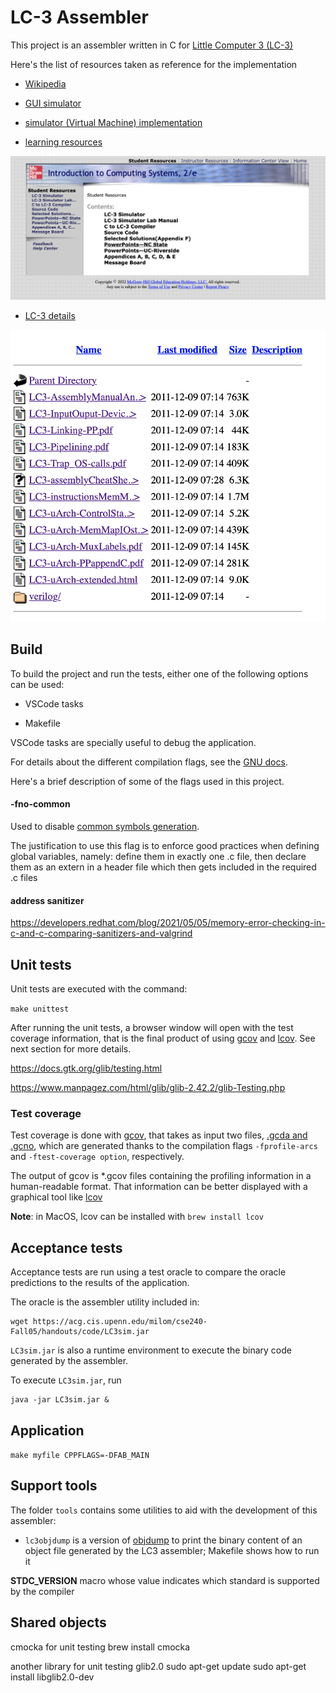 # LC-3 Assembler

This project is an assembler written in C for [Little Computer 3 (LC-3)]((https://en.wikipedia.org/wiki/Little_Computer_3))

Here's the list of resources taken as reference for the implementation

- [Wikipedia](https://en.wikipedia.org/wiki/Little_Computer_3)

- [GUI simulator](https://www.cis.upenn.edu/~milom/cse240-Fall05/handouts/lc3guide.html)

- [simulator (Virtual Machine) implementation](https://justinmeiners.github.io/lc3-vm/)

- [learning resources](https://highered.mheducation.com/sites/0072467509/student_view0/index.html)

![learning resources](./images/student_resources.png)


- [LC-3 details](https://people.cs.georgetown.edu/~squier/Teaching/HardwareFundamentals/LC3-trunk/docs/)

![learning resources](./images/lc3_resources.png)


## Build

To build the project and run the tests, either one of the following options can be used:

- VSCode tasks

- Makefile

VSCode tasks are specially useful to debug the application.


For details about the different compilation flags, see the [GNU docs](https://gcc.gnu.org/onlinedocs/gcc-10.1.0/gcc/Invoking-GCC.html#Invoking-GCC). 

Here's a brief description of some of the flags used in this project.

#### -fno-common

Used to disable [common symbols generation](https://stackoverflow.com/questions/66044467/why-does-global-variable-definition-in-c-header-file-work).

The justification to use this flag is to enforce good practices when defining global variables, namely: define them in exactly one .c file, then declare them as an extern in a header file which then gets included in the required .c files

#### address sanitizer

https://developers.redhat.com/blog/2021/05/05/memory-error-checking-in-c-and-c-comparing-sanitizers-and-valgrind

## Unit tests

Unit tests are executed with the command:

`make unittest`

After running the unit tests, a browser window will open with the test coverage information, that is the final product of using [gcov](https://gcc.gnu.org/onlinedocs/gcc-10.1.0/gcc/Gcov-Intro.html#Gcov-Intro) and [lcov](http://ltp.sourceforge.net/coverage/lcov.php). See next section for more details.

https://docs.gtk.org/glib/testing.html

https://www.manpagez.com/html/glib/glib-2.42.2/glib-Testing.php

### Test coverage

Test coverage is done with [gcov](https://gcc.gnu.org/onlinedocs/gcc-10.1.0/gcc/Gcov-Intro.html#Gcov-Intro), that takes as input two files, [.gcda and .gcno](https://gcc.gnu.org/onlinedocs/gcc-10.1.0/gcc/Gcov-Data-Files.html#Gcov-Data-Files), which are generated thanks to the compilation flags `-fprofile-arcs` and `-ftest-coverage option`, respectively.

The output of gcov is  *.gcov files containing the profiling information in a human-readable format. That information can be better displayed with a graphical tool like [lcov](http://ltp.sourceforge.net/coverage/lcov.php)

__Note__: in MacOS, lcov can be installed with `brew install lcov`


## Acceptance tests

Acceptance tests are run using a test oracle to compare the oracle predictions to the results of the application.

The oracle is the assembler utility included in:

```
wget https://acg.cis.upenn.edu/milom/cse240-Fall05/handouts/code/LC3sim.jar                                                            
```

`LC3sim.jar` is also a runtime environment to execute the binary code generated by
the assembler.

To execute `LC3sim.jar`, run

```
java -jar LC3sim.jar &
```

## Application

`make myfile CPPFLAGS=-DFAB_MAIN`



## Support tools

The folder `tools` contains some utilities to aid with the development of this assembler:

* `lc3objdump` is a version of [objdump](https://en.wikipedia.org/wiki/Objdump) to print the binary content of an object file generated by the LC3 assembler; Makefile shows how to run it

__STDC_VERSION__
macro whose value indicates which standard is supported by the compiler

## Shared objects

cmocka for unit testing
brew install cmocka

another library for unit testing
glib2.0
sudo apt-get update
sudo apt-get install libglib2.0-dev


